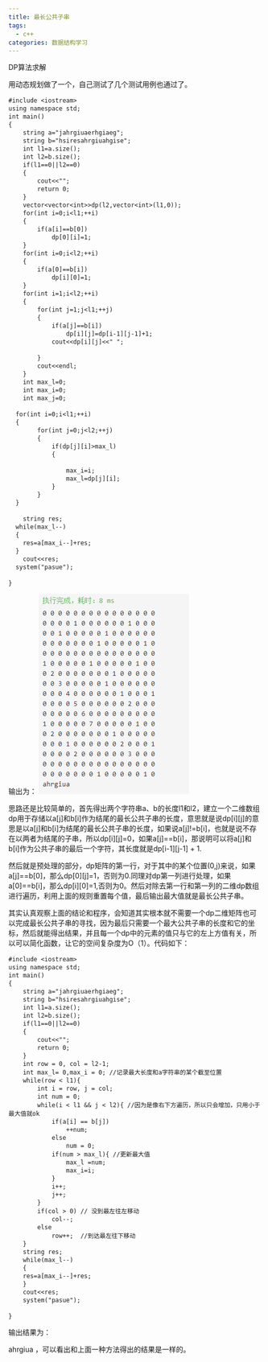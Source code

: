 ```yaml
---
title: 最长公共子串
tags:
  - c++ 
categories: 数据结构学习
---
```

DP算法求解
<!-- more -->

用动态规划做了一个，自己测试了几个测试用例也通过了。

	#include <iostream>
	using namespace std;
	int main()
	{
		string a="jahrgiuaerhgiaeg";
		string b="hsiresahrgiuahgise";
		int l1=a.size();
		int l2=b.size();
	    if(l1==0||l2==0)
	    {
	        cout<<"";
	        return 0;
	    }
		vector<vector<int>>dp(l2,vector<int>(l1,0));
		for(int i=0;i<l1;++i)
		{
			if(a[i]==b[0])
				dp[0][i]=1;
		}
		for(int i=0;i<l2;++i)
		{
			if(a[0]==b[i])
				dp[i][0]=1;
		}
		for(int i=1;i<l2;++i)
		{
			for(int j=1;j<l1;++j)
			{
				if(a[j]==b[i])
					dp[i][j]=dp[i-1][j-1]+1;
	            cout<<dp[i][j]<<" ";
			
			}
	        cout<<endl;
		}
		int max_l=0;
		int max_i=0;
		int max_j=0;
	
	  for(int i=0;i<l1;++i)
	  {
			for(int j=0;j<l2;++j)
			{
				if(dp[j][i]>max_l)
				{
	                
					max_i=i;
					max_l=dp[j][i];
				}
			}
	  }
	    
	    string res;
	  while(max_l--)
	  {
		res=a[max_i--]+res;
	  }
	    cout<<res;
	  system("pasue");
	  
	}

输出为：
![1](最长公共子串DP.assets/1.png)

思路还是比较简单的，首先得出两个字符串a、b的长度l1和l2，建立一个二维数组dp用于存储以a[j]和b[i]作为结尾的最长公共子串的长度，意思就是说dp[i][j]的意思是以a[j]和b[i]为结尾的最长公共子串的长度，如果说a[j]!=b[i]，也就是说不存在以两者为结尾的子串，所以dp[i][j]=0，如果a[j]==b[i]，那说明可以将a[j]和b[i]作为公共子串的最后一个字符，其长度就是dp[i-1][j-1] + 1.

然后就是预处理的部分，dp矩阵的第一行，对于其中的某个位置(0,j)来说，如果a[j]==b[0]，那么dp[0][j]=1，否则为0.同理对dp第一列进行处理，如果a[0]==b[i]，那么dp[i][0]=1,否则为0。然后对除去第一行和第一列的二维dp数组进行遍历，利用上面的规则重置每个值，最后输出最大值就是最长公共子串。

其实认真观察上面的结论和程序，会知道其实根本就不需要一个dp二维矩阵也可以完成最长公共子串的寻找，因为最后只需要一个最大公共子串的长度和它的坐标，然后就能得出结果，并且每一个dp中的元素的值只与它的左上方值有关，所以可以简化函数，让它的空间复杂度为O（1）。代码如下：

	#include <iostream>
	using namespace std;
	int main()
	{
	    string a="jahrgiuaerhgiaeg";
	    string b="hsiresahrgiuahgise";
	    int l1=a.size();
	    int l2=b.size();
	    if(l1==0||l2==0)
	    {
	        cout<<"";
	        return 0;
	    }
	    int row = 0, col = l2-1; 
	    int max_l= 0,max_i = 0; //记录最大长度和a字符串的某个截至位置
	    while(row < l1){
	        int i = row, j = col;
	        int num = 0;
	        while(i < l1 && j < l2){ //因为是像右下方遍历，所以只会增加，只用小于最大值就ok
	            if(a[i] == b[j])
	                ++num;
	            else
	                num = 0;
	            if(num > max_l){ //更新最大值
	                max_l =num;
	                max_i=i;
	            }
	            i++;
	            j++;
	        }
	        if(col > 0) // 没到最左往左移动
	            col--;
	        else
	            row++;  //到达最左往下移动
	    }
	    string res;
	    while(max_l--)
	    {
	    res=a[max_i--]+res;
	    }
	    cout<<res;
	    system("pasue");
	  
	}

输出结果为：

ahrgiua ，可以看出和上面一种方法得出的结果是一样的。
